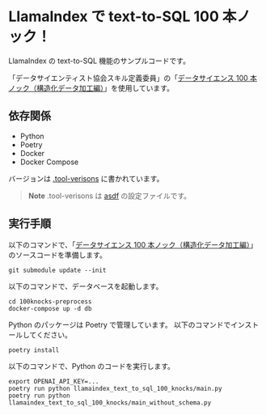 # LlamaIndex で text-to-SQL 100 本ノック！

LlamaIndex の text-to-SQL 機能のサンプルコードです。

「データサイエンティスト協会スキル定義委員」の「[データサイエンス 100 本ノック（構造化データ加工編）](https://github.com/The-Japan-DataScientist-Society/100knocks-preprocess)」を使用しています。

## 依存関係

- Python
- Poetry
- Docker
- Docker Compose

バージョンは [.tool-verisons](.tool-versions) に書かれています。

> **Note**
> .tool-verisons は [asdf](https://asdf-vm.com/) の設定ファイルです。

## 実行手順

以下のコマンドで、「[データサイエンス 100 本ノック（構造化データ加工編）](https://github.com/The-Japan-DataScientist-Society/100knocks-preprocess)」のソースコードを準備します。

```console
git submodule update --init
```

以下のコマンドで、データベースを起動します。

```console
cd 100knocks-preprocess
docker-compose up -d db
```

Python のパッケージは Poetry で管理しています。
以下のコマンドでインストールしてください。

```console
poetry install
```

以下のコマンドで、Python のコードを実行します。

```console
export OPENAI_API_KEY=...
poetry run python llamaindex_text_to_sql_100_knocks/main.py
poetry run python llamaindex_text_to_sql_100_knocks/main_without_schema.py
```
